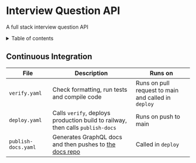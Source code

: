# Interview Question API
A full stack interview question API 

<details>
<summary>
Table of contents
</summary>

- [Interview Question API](#interview-question-api)
  - [Continuous Integration](#continuous-integration)
</details>


## Continuous Integration

<table with="100%">
<thead>
  <tr>
    <th>File</th>
    <th>Description</th>
    <th>Runs on</th>
  </tr>
</thead>
<tbody>
  <tr>
    <td><code>verify.yaml</code></td>
    <td>Check formatting, run tests and compile code</td>
    <td>Runs on pull request to main and called in <code>deploy</code></td>
  </tr>
  <tr>
    <td><code>deploy.yaml</code></td>
    <td>Calls <code>verify</code>, deploys production build to railway, then calls <code>publish-docs</code></td>
    <td>Runs on push to main</td>
  </tr>
  <tr>
    <td><code>publish-docs.yaml</code></td>
    <td>Generates GraphQL docs and then pushes to <a href="https://github.com/20jasper/interview_question_api_graphql_docs">the docs repo</a></td>
    <td>Called in <code>deploy</code></td>
  </tr>
</tbody>
</table>
